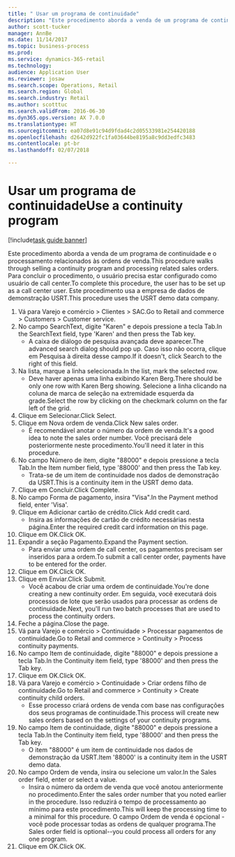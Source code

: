 ```yaml
--- 
title: " Usar um programa de continuidade"
description: "Este procedimento aborda a venda de um programa de continuidade e o processamento relacionados às ordens de venda."
author: scott-tucker
manager: AnnBe
ms.date: 11/14/2017
ms.topic: business-process
ms.prod: 
ms.service: dynamics-365-retail
ms.technology: 
audience: Application User
ms.reviewer: josaw
ms.search.scope: Operations, Retail
ms.search.region: Global
ms.search.industry: Retail
ms.author: scotttuc
ms.search.validFrom: 2016-06-30
ms.dyn365.ops.version: AX 7.0.0
ms.translationtype: HT
ms.sourcegitcommit: ea07d8e91c94d9fdad4c2d05533981e254420188
ms.openlocfilehash: d2642d922fc1fa03644be8195a8c9dd3edfc3483
ms.contentlocale: pt-br
ms.lasthandoff: 02/07/2018

---
```

# <a name="use-a-continuity-program"></a><span data-ttu-id="273dd-103"> Usar um programa de continuidade</span><span class="sxs-lookup"><span data-stu-id="273dd-103">Use a continuity program</span></span>

[!include[task guide banner](../includes/task-guide-banner.md)]

<span data-ttu-id="273dd-104">Este procedimento aborda a venda de um programa de continuidade e o processamento relacionados às ordens de venda.</span><span class="sxs-lookup"><span data-stu-id="273dd-104">This procedure walks through selling a continuity program and processing related sales orders.</span></span> <span data-ttu-id="273dd-105">Para concluir o procedimento, o usuário precisa estar configurado como usuário de call center.</span><span class="sxs-lookup"><span data-stu-id="273dd-105">To complete this procedure, the user has to be set up as a call center user.</span></span> <span data-ttu-id="273dd-106">Este procedimento usa a empresa de dados de demonstração USRT.</span><span class="sxs-lookup"><span data-stu-id="273dd-106">This procedure uses the USRT demo data company.</span></span>

1. <span data-ttu-id="273dd-107">Vá para Varejo e comércio > Clientes > SAC.</span><span class="sxs-lookup"><span data-stu-id="273dd-107">Go to Retail and commerce > Customers > Customer service.</span></span>
2. <span data-ttu-id="273dd-108">No campo SearchText, digite "Karen" e depois pressione a tecla Tab.</span><span class="sxs-lookup"><span data-stu-id="273dd-108">In the SearchText field, type 'Karen' and then press the Tab key.</span></span>
    * <span data-ttu-id="273dd-109">A caixa de diálogo de pesquisa avançada deve aparecer.</span><span class="sxs-lookup"><span data-stu-id="273dd-109">The advanced search dialog should pop up.</span></span> <span data-ttu-id="273dd-110">Caso isso não ocorra, clique em Pesquisa à direita desse campo.</span><span class="sxs-lookup"><span data-stu-id="273dd-110">If it doesn't, click Search to the right of this field.</span></span>  
3. <span data-ttu-id="273dd-111">Na lista, marque a linha selecionada.</span><span class="sxs-lookup"><span data-stu-id="273dd-111">In the list, mark the selected row.</span></span>
    * <span data-ttu-id="273dd-112">Deve haver apenas uma linha exibindo Karen Berg.</span><span class="sxs-lookup"><span data-stu-id="273dd-112">There should be only one row with Karen Berg showing.</span></span> <span data-ttu-id="273dd-113">Selecione a linha clicando na coluna de marca de seleção na extremidade esquerda da grade.</span><span class="sxs-lookup"><span data-stu-id="273dd-113">Select the row by clicking on the checkmark column on the far left of the grid.</span></span>  
4. <span data-ttu-id="273dd-114">Clique em Selecionar.</span><span class="sxs-lookup"><span data-stu-id="273dd-114">Click Select.</span></span>
5. <span data-ttu-id="273dd-115">Clique em Nova ordem de venda.</span><span class="sxs-lookup"><span data-stu-id="273dd-115">Click New sales order.</span></span>
    * <span data-ttu-id="273dd-116">É recomendável anotar o número da ordem de venda.</span><span class="sxs-lookup"><span data-stu-id="273dd-116">It's a good idea to note the sales order number.</span></span> <span data-ttu-id="273dd-117">Você precisará dele posteriormente neste procedimento.</span><span class="sxs-lookup"><span data-stu-id="273dd-117">You'll need it later in this procedure.</span></span>  
6. <span data-ttu-id="273dd-118">No campo Número de item, digite "88000" e depois pressione a tecla Tab.</span><span class="sxs-lookup"><span data-stu-id="273dd-118">In the Item number field, type '88000' and then press the Tab key.</span></span>
    * <span data-ttu-id="273dd-119">Trata-se de um item de continuidade nos dados de demonstração da USRT.</span><span class="sxs-lookup"><span data-stu-id="273dd-119">This is a continuity item in the USRT demo data.</span></span>  
7. <span data-ttu-id="273dd-120">Clique em Concluir.</span><span class="sxs-lookup"><span data-stu-id="273dd-120">Click Complete.</span></span>
8. <span data-ttu-id="273dd-121">No campo Forma de pagamento, insira "Visa".</span><span class="sxs-lookup"><span data-stu-id="273dd-121">In the Payment method field, enter 'Visa'.</span></span>
9. <span data-ttu-id="273dd-122">Clique em Adicionar cartão de crédito.</span><span class="sxs-lookup"><span data-stu-id="273dd-122">Click Add credit card.</span></span>
    * <span data-ttu-id="273dd-123">Insira as informações de cartão de crédito necessárias nesta página.</span><span class="sxs-lookup"><span data-stu-id="273dd-123">Enter the required credit card information on this page.</span></span>  
10. <span data-ttu-id="273dd-124">Clique em OK.</span><span class="sxs-lookup"><span data-stu-id="273dd-124">Click OK.</span></span>
11. <span data-ttu-id="273dd-125">Expandir a seção Pagamento.</span><span class="sxs-lookup"><span data-stu-id="273dd-125">Expand the Payment section.</span></span>
    * <span data-ttu-id="273dd-126">Para enviar uma ordem de call center, os pagamentos precisam ser inseridos para a ordem.</span><span class="sxs-lookup"><span data-stu-id="273dd-126">To submit a call center order, payments have to be entered for the order.</span></span>  
12. <span data-ttu-id="273dd-127">Clique em OK.</span><span class="sxs-lookup"><span data-stu-id="273dd-127">Click OK.</span></span>
13. <span data-ttu-id="273dd-128">Clique em Enviar.</span><span class="sxs-lookup"><span data-stu-id="273dd-128">Click Submit.</span></span>
    * <span data-ttu-id="273dd-129">Você acabou de criar uma ordem de continuidade.</span><span class="sxs-lookup"><span data-stu-id="273dd-129">You're done creating a new continuity order.</span></span> <span data-ttu-id="273dd-130">Em seguida, você executará dois processos de lote que serão usados para processar as ordens de continuidade.</span><span class="sxs-lookup"><span data-stu-id="273dd-130">Next, you'll run two batch processes that are used to process the continuity orders.</span></span>  
14. <span data-ttu-id="273dd-131">Feche a página.</span><span class="sxs-lookup"><span data-stu-id="273dd-131">Close the page.</span></span>
15. <span data-ttu-id="273dd-132">Vá para Varejo e comércio > Continuidade > Processar pagamentos de continuidade.</span><span class="sxs-lookup"><span data-stu-id="273dd-132">Go to Retail and commerce > Continuity > Process continuity payments.</span></span>
16. <span data-ttu-id="273dd-133">No campo Item de continuidade, digite "88000" e depois pressione a tecla Tab.</span><span class="sxs-lookup"><span data-stu-id="273dd-133">In the Continuity item field, type '88000' and then press the Tab key.</span></span>
17. <span data-ttu-id="273dd-134">Clique em OK.</span><span class="sxs-lookup"><span data-stu-id="273dd-134">Click OK.</span></span>
18. <span data-ttu-id="273dd-135">Vá para Varejo e comércio > Continuidade > Criar ordens filho de continuidade.</span><span class="sxs-lookup"><span data-stu-id="273dd-135">Go to Retail and commerce > Continuity > Create continuity child orders.</span></span>
    * <span data-ttu-id="273dd-136">Esse processo criará ordens de venda com base nas configurações dos seus programas de continuidade.</span><span class="sxs-lookup"><span data-stu-id="273dd-136">This process will create new sales orders based on the settings of your continuity programs.</span></span>  
19. <span data-ttu-id="273dd-137">No campo Item de continuidade, digite "88000" e depois pressione a tecla Tab.</span><span class="sxs-lookup"><span data-stu-id="273dd-137">In the Continuity item field, type '88000' and then press the Tab key.</span></span>
    * <span data-ttu-id="273dd-138">O item "88000" é um item de continuidade nos dados de demonstração da USRT.</span><span class="sxs-lookup"><span data-stu-id="273dd-138">Item '88000' is a continuity item in the USRT demo data.</span></span>  
20. <span data-ttu-id="273dd-139">No campo Ordem de venda, insira ou selecione um valor.</span><span class="sxs-lookup"><span data-stu-id="273dd-139">In the Sales order field, enter or select a value.</span></span>
    * <span data-ttu-id="273dd-140">Insira o número da ordem de venda que você anotou anteriormente no procedimento.</span><span class="sxs-lookup"><span data-stu-id="273dd-140">Enter the sales order number that you noted earlier in the procedure.</span></span> <span data-ttu-id="273dd-141">Isso reduzirá o tempo de processamento ao mínimo para este procedimento.</span><span class="sxs-lookup"><span data-stu-id="273dd-141">This will keep the processing time to a minimal for this procedure.</span></span> <span data-ttu-id="273dd-142">O campo Ordem de venda é opcional - você pode processar todas as ordens de qualquer programa.</span><span class="sxs-lookup"><span data-stu-id="273dd-142">The Sales order field is optional--you could process all orders for any one program.</span></span>  
21. <span data-ttu-id="273dd-143">Clique em OK.</span><span class="sxs-lookup"><span data-stu-id="273dd-143">Click OK.</span></span>


